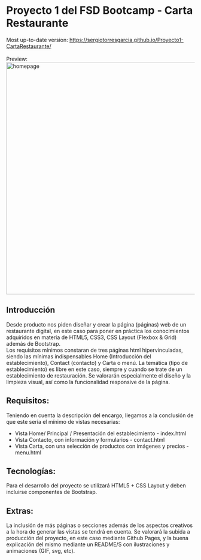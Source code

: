 <h1>Proyecto 1 del FSD Bootcamp - Carta Restaurante</h1>

Most up-to-date version: https://sergiotorresgarcia.github.io/Proyecto1-CartaRestaurante/
<br><br>Preview:<br>
<img width="619" alt="homepage" src="https://github.com/SergioTorresGarcia/Proyecto1-CartaRestaurante/assets/90457425/650b2ca3-656a-4433-b6df-9bc82418df6d">

<h2>Introducción</h2>

Desde producto nos piden diseñar y crear la página (páginas) web de un
restaurante digital, en este caso para poner en práctica los conocimientos adquiridos
en materia de HTML5, CSS3, CSS Layout (Flexbox & Grid) además de Bootstrap.
<br>
Los requisitos mínimos constaran de tres páginas html hipervinculadas,
siendo las mínimas indispensables Home (Introducción del establecimiento),
Contact (contacto) y Carta o menú.
La temática (tipo de establecimiento) es libre en este caso, siempre y cuando
se trate de un establecimiento de restauración.
Se valorarán especialmente el diseño y la limpieza visual, así como la
funcionalidad responsive de la página.

<h2>Requisitos:</h2>
Teniendo en cuenta la descripción del encargo, llegamos a la conclusión de
que este sería el mínimo de vistas necesarias:

- Vista Home/ Principal / Presentación del establecimiento - index.html
- Vista Contacto, con información y formularios - contact.html
- Vista Carta, con una selección de productos con imágenes y precios - menu.html

<h2>Tecnologías:</h2>
Para el desarrollo del proyecto se utilizará HTML5 + CSS Layout y deben
incluirse componentes de Bootstrap.

<h2>Extras:</h2>
La inclusión de más páginas o secciones además de los aspectos creativos a
la hora de generar las vistas se tendrá en cuenta.
Se valorará la subida a producción del proyecto, en este caso mediante
Github Pages, y la buena explicación del mismo mediante un README/S con
ilustraciones y animaciones (GIF, svg, etc).
